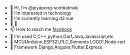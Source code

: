 - 👋 Hi, I’m @piyapong-sombatmak
- 👀 I’m interested in technology 
- 🌱 I’m currently learning d3 vue
- 💞️ 👀
- 📫 How to reach me [facebook](https://facebook.com/jong.ene)
- 🧵 I'm used C,C++,python,Darf,Java,Javascript,etc 
- 🤖 MCU(Arduino,ESP32),PLC,Siements LOGO!,Node-red
- 🔲 Framework Django,Anguler,Flutter,Express

<!---
piyapong-sombatmak/piyapong-sombatmak is a ✨ special ✨ repository because its `README.md` (this file) appears on your GitHub profile.
You can click the Preview link to take a look at your changes.
--->

